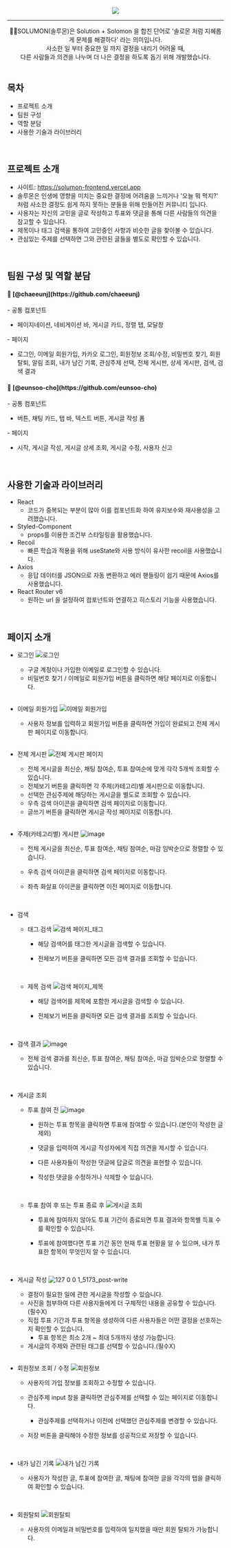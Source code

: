 <div align="center">
  <img src="https://capsule-render.vercel.app/api?type=waving&color=5C5470&height=300&section=header&text=SOLUMON&fontColor=FAF0E6&fontSize=90" />
  <hr />
  👩‍⚖️SOLUMON(솔루몬)은 Solution + Solomon 을 합친 단어로 '솔로몬 처럼 지혜롭게 문제를 해결하다' 라는 의미입니다.<br/>
  사소한 일 부터 중요한 일 까지 결정을 내리기 어려울 때,<br/>
  다른 사람들과 의견을 나누며 더 나은 결정을 하도록 돕기 위해 개발했습니다.
</div>

<br/>

 ## 목차
 - 프로젝트 소개
 - 팀원 구성
 - 역할 분담
 - 사용한 기술과 라이브러리

<br/>

## 프로젝트 소개
- 사이트: https://solumon-frontend.vercel.app
- 솔루몬은 인생에 영향을 미치는 중요한 결정에 어려움을 느끼거나 '오늘 뭐 먹지?' 처럼 사소한 결정도 쉽게 하지 못하는 분들을 위해 만들어진 커뮤니티 입니다.
- 사용자는 자신의 고민을 글로 작성하고 투표와 댓글을 통해 다른 사람들의 의견을 참고할 수 있습니다.
- 제목이나 태그 검색을 통하여 고민중인 사항과 비슷한 글을 찾아볼 수 있습니다.
- 관심있는 주제를 선택하면 그와 관련된 글들을 별도로 확인할 수 있습니다.

<br/>

## 팀원 구성 및 역할 분담
<h4>🌻 [@chaeeunj](https://github.com/chaeeunj)</h4>
  - 공통 컴포넌트
  <ul>
    <li>페이지네이션, 네비게이션 바, 게시글 카드, 정렬 탭, 모달창</li>
  </ul>
  - 페이지
  <ul>
    <li>로그인, 이메일 회원가입, 카카오 로그인, 회원정보 조회/수정, 비밀번호 찾기, 회원 탈퇴, 알림 조회, 내가 남긴 기록, 관심주제 선택, 전체 게시판, 상세 게시판, 검색, 검색 결과</li>
  </ul>
<h4>🌼 [@eunsoo-cho](https://github.com/eunsoo-cho)</h4>
  - 공통 컴포넌트
  <ul>
    <li>버튼, 채팅 카드, 탭 바, 텍스트 버튼, 게시글 작성 폼</li>
  </ul>
  - 페이지
  <ul>
    <li>시작, 게시글 작성, 게시글 상세 조회, 게시글 수정, 사용자 신고</li>
  </ul>

  <br/>

  ## 사용한 기술과 라이브러리
  - React
    - 코드가 중복되는 부분이 많아 이를 컴포넌트화 하여 유지보수와 재사용성을 고려했습니다.
  - Styled-Component
    - props를 이용한 조건부 스타일링을 활용했습니다.
  - Recoil
    - 빠른 학습과 적용을 위해 useState와 사용 방식이 유사한 recoil을 사용했습니다.
  - Axios
    - 응답 데이터를 JSON으로 자동 변환하고 에러 핸들링이 쉽기 때문에 Axios를 사용했습니다.
  - React Router v6
    - 원하는 url 을 설정하여 컴포넌트와 연결하고 히스토리 기능을 사용했습니다.
   
  <br/> 

  ## 페이지 소개
  - 로그인
    ![로그인](https://github.com/chaeeunj/WaW-project/assets/72565344/5e282fc4-5e40-4b97-8967-68aaf33604e1)
    - 구글 계정이나 가입한 이메일로 로그인할 수 있습니다.
    - 비밀번호 찾기 / 이메일로 회원가입 버튼을 클릭하면 해당 페이지로 이동합니다.
   
    <br/>

  - 이메일 회원가입
    ![이메일 회원가입](https://github.com/chaeeunj/WaW-project/assets/72565344/bd527d52-d289-47bb-878d-80db3613c157)
    - 사용자 정보를 입력하고 회원가입 버튼을 클릭하면 가입이 완료되고 전체 게시판 페이지로 이동합니다.

    <br/>
    
  - 전체 게시판
    ![전체 게시판 페이지](https://github.com/chaeeunj/WaW-project/assets/72565344/40bac27c-76b5-472e-aca1-215057fb4213)
    - 전체 게시글을 최신순, 채팅 참여순, 투표 참여순에 맞게 각각 5개씩 조회할 수 있습니다.
    - 전체보기 버튼을 클릭하면 각 주제(카테고리)별 게시판으로 이동합니다.
    - 선택한 관심주제에 해당하는 게시글을 별도로 조회할 수 있습니다.
    - 우측 검색 아이콘을 클릭하면 검색 페이지로 이동합니다.
    - 글쓰기 버튼을 클릭하면 게시글 작성 페이지로 이동합니다.
   
    <br/>

  - 주제(카테고리별) 게시판
    ![image](https://github.com/devcisive/solumon-frontend/assets/72565344/7b9bc317-61f4-40a4-b0b0-1b0e24c72147)
    - 전체 게시글을 최신순, 투표 참여순, 채팅 참여순, 마감 임박순으로 정렬할 수 있습니다.
    - 우측 검색 아이콘을 클릭하면 검색 페이지로 이동합니다.
    - 좌측 화살표 아이콘을 클릭하면 이전 페이지로 이동합니다.
   
      <br/>

  - 검색
    - 태그 검색
      ![검색 페이지_태그](https://github.com/devcisive/solumon-frontend/assets/72565344/5d141aa5-48ef-41cd-9050-a4db08aa98d7)
      - 해당 검색어를 태그한 게시글을 검색할 수 있습니다.
      - 전체보기 버튼을 클릭하면 모든 검색 결과를 조회할 수 있습니다.
     
        <br/>

    - 제목 검색
      ![검색 페이지_제목](https://github.com/devcisive/solumon-frontend/assets/72565344/80b7efaf-ae0f-47ee-a8a6-580a4a5ed4eb)
      - 해당 검색어를 제목에 포함한 게시글을 검색할 수 있습니다.
      - 전체보기 버튼을 클릭하면 모든 검색 결과를 조회할 수 있습니다.
     
        <br/>

  - 검색 결과
    ![image](https://github.com/devcisive/solumon-frontend/assets/72565344/56c39485-d3ae-4e8a-9a6c-5f3542f99f30)
    - 전체 검색 결과를 최신순, 투표 참여순, 채팅 참여순, 마감 임박순으로 정렬할 수 있습니다.
   
      <br/>

  - 게시글 조회
    - 투표 참여 전
      ![image](https://github.com/devcisive/solumon-frontend/assets/72565344/c857de31-222d-4f21-9a21-1aabd1093b67)
      - 원하는 투표 항목을 클릭하면 투표에 참여할 수 있습니다.(본인이 작성한 글 제외)
      - 댓글을 입력하여 게시글 작성자에게 직접 의견을 제시할 수 있습니다.
      - 다른 사용자들이 작성한 댓글에 답글로 의견을 표현할 수 있습니다.
      - 작성한 댓글을 수정하거나 삭제할 수 있습니다.
     
        <br/>
 
    - 투표 참여 후 또는 투표 종료 후 
      ![게시글 조회](https://github.com/devcisive/solumon-frontend/assets/72565344/67ca8e3d-e535-455f-8d3d-8751113ff478)
      - 투표에 참여하지 않아도 투표 기간이 종료되면 투표 결과와 항목별 득표 수를 확인할 수 있습니다.
      - 투표에 참여했다면 투표 기간 동안 현재 투표 현황을 알 수 있으며, 내가 투표한 항목이 무엇인지 알 수 있습니다.
     
        <br/>

  - 게시글 작성
    ![127 0 0 1_5173_post-write](https://github.com/devcisive/solumon-frontend/assets/72565344/52a18264-a6e2-4103-a9f6-4e493f3806f5)
    - 결정이 필요한 일에 관한 게시글을 작성할 수 있습니다.
    - 사진을 첨부하여 다른 사용자들에게 더 구체적인 내용을 공유할 수 있습니다.(필수X)
    - 직접 투표 기간과 투표 항목을 생성하여 다른 사용자들은 어떤 결정을 선호하는지 확인할 수 있습니다.
      - 투표 항목은 최소 2개 ~ 최대 5개까지 생성 가능합니다.
    - 게시글의 주제와 관련된 태그를 선택할 수 있습니다.(필수X)
   
     <br/>  

  - 회원정보 조회 / 수정
    ![회원정보](https://github.com/devcisive/solumon-frontend/assets/72565344/a7bba29e-73d7-466a-aa70-02275f12ae05)
    - 사용자의 가입 정보를 조회하고 수정할 수 있습니다.
    - 관심주제 input 창을 클릭하면 관심주제를 선택할 수 있는 페이지로 이동합니다.
      - 관심주제를 선택하거나 이전에 선택했던 관심주제를 변경할 수 있습니다.
    - 저장 버튼을 클릭해야 수정한 정보를 성공적으로 저장할 수 있습니다.
   
      <br/>

  - 내가 남긴 기록
    ![내가 남긴 기록](https://github.com/devcisive/solumon-frontend/assets/72565344/f0177bfe-32ff-4654-82c9-8f202bc143e4)
    - 사용자가 작성한 글, 투표에 참여한 글, 채팅에 참여한 글을 각각의 탭을 클릭하여 확인할 수 있습니다.
   
      <br/>

  - 회원탈퇴
    ![회원탈퇴](https://github.com/devcisive/solumon-frontend/assets/72565344/e670169a-fa05-41ea-8d9a-7c787086cbf5)
    - 사용자의 이메일과 비밀번호를 입력하여 일치했을 때만 회원 탈퇴가 가능합니다.
   
      <br/>
